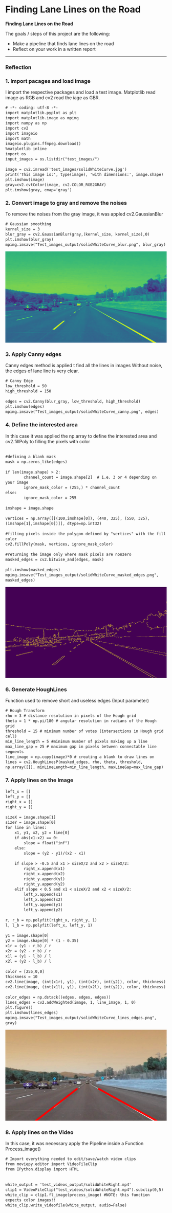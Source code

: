# **Finding Lane Lines on the Road** 

**Finding Lane Lines on the Road**

The goals / steps of this project are the following:
* Make a pipeline that finds lane lines on the road
* Reflect on your work in a written report


[//]: # (Image References)

[image1]: ./examples/grayscale.jpg "Grayscale"

[image2]: ./test_images/solidWhiteCurve_blur.png "Gassian"

[image3]: ./test_images/solidWhiteCurve_canny.png "Canny on original image withut noise"

[image4]: ./test_images/solidWhiteCurve_masked_edges.png "Region of interest"

[image5]: ./test_images/solidWhiteCurve_lines_edges.png "Region of interest"

---

### Reflection

### 1. Import pacages and load image

I import the respective packages and load a test image. Matplotlib read image as RGB and cv2 read the iage as GBR. 


```
# -*- coding: utf-8 -*-
import matplotlib.pyplot as plt
import matplotlib.image as mpimg
import numpy as np
import cv2
import imageio
import math
imageio.plugins.ffmpeg.download()
%matplotlib inline
import os
input_images = os.listdir("test_images/")

image = cv2.imread('test_images/solidWhiteCurve.jpg')
print('This image is:', type(image), 'with dimensions:', image.shape)
plt.imshow(image)
gray=cv2.cvtColor(image, cv2.COLOR_RGB2GRAY)  
plt.imshow(gray, cmap='gray')
```





### 2. Convert image to gray and remove the noises

To remove the noises from the gray image, it was appled cv2.GaussianBlur


```
# Gaussian smoothing
kernel_size = 3
blur_gray = cv2.GaussianBlur(gray,(kernel_size, kernel_size),0)
plt.imshow(blur_gray)
mpimg.imsave("Test_images_output/solidWhiteCurve_blur.png", blur_gray)
```

![alt text][image2]

### 3. Apply Canny edges

Canny edges method is applied t find all the lines in images Without noise, the edges of lane line is very clear.

```
# Canny Edge
low_threshold = 50
high_threshold = 150

edges = cv2.Canny(blur_gray, low_threshold, high_threshold)
plt.imshow(edges)
mpimg.imsave("Test_images_output/solidWhiteCurve_canny.png", edges)
```

### 4. Define the interested area

In this case it was applied the np.array to define the interested area and cv2.fillPoly to filling the pixels with color

```

#defining a blank mask
mask = np.zeros_like(edges)

if len(image.shape) > 2:
        channel_count = image.shape[2]  # i.e. 3 or 4 depending on your image
        ignore_mask_color = (255,) * channel_count
else:
        ignore_mask_color = 255

imshape = image.shape   

vertices = np.array([[(100,imshape[0]), (440, 325), (550, 325), (imshape[1],imshape[0])]], dtype=np.int32)
      
#filling pixels inside the polygon defined by "vertices" with the fill color    
cv2.fillPoly(mask, vertices, ignore_mask_color)

#returning the image only where mask pixels are nonzero
masked_edges = cv2.bitwise_and(edges, mask)

plt.imshow(masked_edges)
mpimg.imsave("Test_images_output/solidWhiteCurve_masked_edges.png", masked_edges)

```

![alt text][image3]


### 6. Generate HoughLines

Function used to remove short and useless edges (Input parameter)

```
# Hough Transform
rho = 3 # distance resolution in pixels of the Hough grid
theta = 1 * np.pi/180 # angular resolution in radians of the Hough grid
threshold = 15 # minimum number of votes (intersections in Hough grid cell)
min_line_length = 5 #minimum number of pixels making up a line
max_line_gap = 25 # maximum gap in pixels between connectable line segments
line_image = np.copy(image)*0 # creating a blank to draw lines on
lines = cv2.HoughLinesP(masked_edges, rho, theta, threshold, np.array([]), minLineLength=min_line_length, maxLineGap=max_line_gap)

```


### 7. Apply lines on the Image

```
left_x = []
left_y = []
right_x = []
right_y = []

sizeX = image.shape[1]
sizeY = image.shape[0]
for line in lines:
    x1, y1, x2, y2 = line[0]
    if abs(x1-x2) == 0:
        slope = float("inf")
    else:
        slope = (y2 - y1)/(x2 - x1)

    if slope > -0.5 and x1 > sizeX/2 and x2 > sizeX/2:
        right_x.append(x1)
        right_x.append(x2)
        right_y.append(y1)
        right_y.append(y2)
    elif slope < 0.5 and x1 < sizeX/2 and x2 < sizeX/2:
        left_x.append(x1)
        left_x.append(x2)
        left_y.append(y1)
        left_y.append(y2)

r, r_b = np.polyfit(right_x, right_y, 1)
l, l_b = np.polyfit(left_x, left_y, 1)

y1 = image.shape[0]
y2 = image.shape[0] * (1 - 0.35)
x1r = (y1 - r_b) / r
x2r = (y2 - r_b) / r
x1l = (y1 - l_b) / l
x2l = (y2 - l_b) / l

color = [255,0,0]
thickness = 10
cv2.line(image, (int(x1r), y1), (int(x2r), int(y2)), color, thickness)
cv2.line(image, (int(x1l), y1), (int(x2l), int(y2)), color, thickness)

color_edges = np.dstack((edges, edges, edges)) 
lines_edges = cv2.addWeighted(image, 1, line_image, 1, 0) 
plt.figure()
plt.imshow(lines_edges)
mpimg.imsave("Test_images_output/solidWhiteCurve_lines_edges.png", gray)
```


![alt text][image5]


### 8. Apply lines on the Video

In this case, it was necessary apply the Pipeline inside a Function Process_image()

```
# Import everything needed to edit/save/watch video clips
from moviepy.editor import VideoFileClip
from IPython.display import HTML


white_output = 'test_videos_output/solidWhiteRight.mp4'
clip1 = VideoFileClip("test_videos/solidWhiteRight.mp4").subclip(0,5)
white_clip = clip1.fl_image(process_image) #NOTE: this function expects color images!!
white_clip.write_videofile(white_output, audio=False)
```


